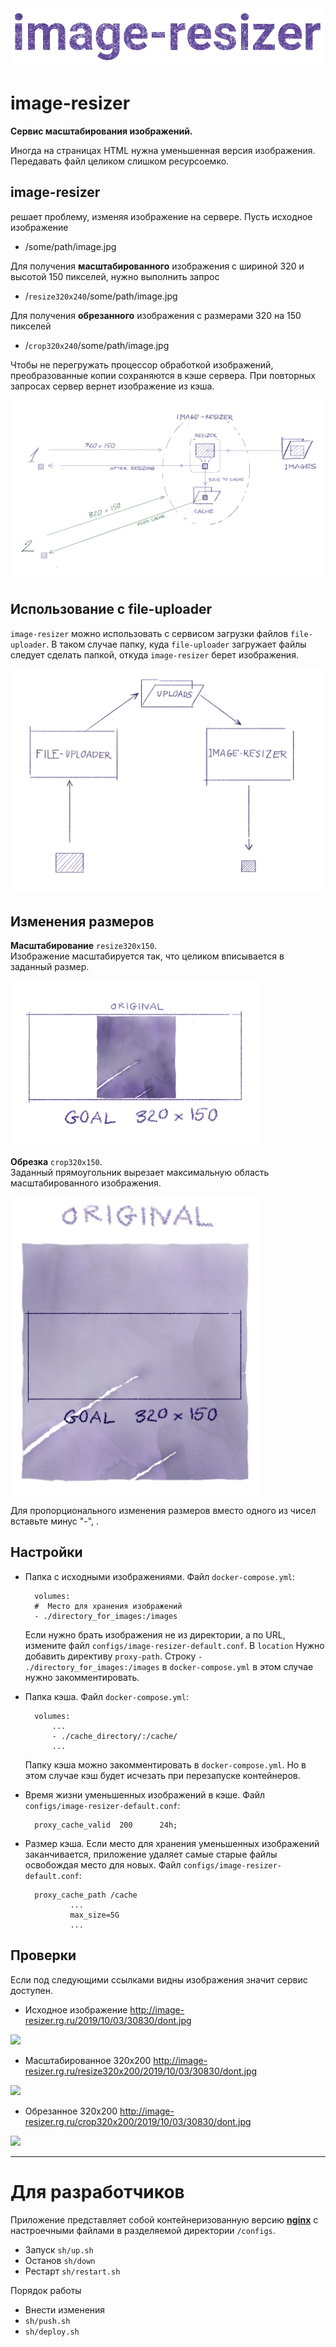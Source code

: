 <img src="doc/title.png" >

# image-resizer


**Сервис масштабирования изображений.**


Иногда на страницах HTML нужна уменьшенная версия изображения. Передавать файл целиком слишком ресурсоемко. 

##  image-resizer

решает проблему, изменяя изображение на сервере. Пусть исходное изображение 

- /some/path/image.jpg

    
Для получения **масштабированного** изображения с шириной 320 и высотой 150 пикселей, нужно выполнить запрос

- /`resize320x240`/some/path/image.jpg

Для получения **обрезанного** изображения с размерами 320 на 150 пикселей

- /`crop320x240`/some/path/image.jpg



Чтобы не перегружать процессор обработкой изображений, преобразованные копии сохраняются в кэше сервера. При повторных запросах сервер вернет изображение из кэша. 


![pic1](doc/pic1.png)



## Использование с file-uploader

`image-resizer` можно использовать с сервисом загрузки файлов `file-uploader`. В таком случае папку, куда `file-uploader` загружает файлы следует сделать папкой, откуда `image-resizer` берет изображения.


<img src="doc/pic2.png" width="500" >


## Изменения размеров

**Масштабирование**  `resize320x150`. <br>
Изображение масштабируется так, что целиком вписывается в заданный размер.

<img src="doc/pic3.png" width="400" >

**Обрезка** `crop320x150`. <br>
Заданный прямоугольник вырезает максимальную область масштабированного изображения.

<img src="doc/pic4.png" width="400" >

Для пропорционального изменения размеров вместо одного из чисел вставьте минус "-", .


## Настройки

- Папка с исходными изображениями.  Файл `docker-compose.yml`: 

        volumes:
        #  Место для хранения изображений
        - ./directory_for_images:/images

    Если нужно брать изображения не из директории, а по URL, 
    измените файл `configs/image-resizer-default.conf`. В `location` Нужно добавить директиву `proxy-path`. 
    Строку `- ./directory_for_images:/images` в  `docker-compose.yml` 
    в этом случае нужно закомментировать.

- Папка кэша.  Файл `docker-compose.yml`: 

        volumes:
            ...
            - ./cache_directory/:/cache/
            ...

    Папку кэша можно закомментировать в `docker-compose.yml`. Но в этом случае кэш будет исчезать при перезапуске контейнеров.

- Время жизни уменьшенных изображений в кэше. Файл `configs/image-resizer-default.conf`: 

        proxy_cache_valid  200      24h;


- Размер кэша. Если место для хранения уменьшенных изображений заканчивается, приложение удаляет самые старые файлы освобождая место для новых. Файл `configs/image-resizer-default.conf`: 

        proxy_cache_path /cache 
                ...
                max_size=5G 
                ...



## Проверки

Если под следующими ссылками видны изображения значит сервис доступен.

- Исходное изображение <http://image-resizer.rg.ru/2019/10/03/30830/dont.jpg>

<img src="http://image-resizer.rg.ru/2019/10/03/30830/dont.jpg">

- Масштабированное 320x200  <http://image-resizer.rg.ru/resize320x200/2019/10/03/30830/dont.jpg>

<img src="http://image-resizer.rg.ru/resize320x200/2019/10/03/30830/dont.jpg" >

- Обрезанное 320x200 <http://image-resizer.rg.ru/crop320x200/2019/10/03/30830/dont.jpg>

<img src="http://image-resizer.rg.ru/crop320x200/2019/10/03/30830/dont.jpg" >

<!-- ## Нагрузочное тестирование -->

------------------------------- 

#  Для разработчиков

Приложение представляет собой контейнеризованную версию **[nginx](https://www.nginx.com/)** с настроечными файлами в разделяемой директории `/configs`.

- Запуск `sh/up.sh`
- Останов `sh/down`
- Рестарт `sh/restart.sh`  

Порядок работы

- Внести изменения
- `sh/push.sh`
- `sh/deploy.sh`


